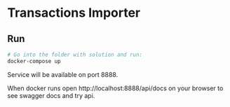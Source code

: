# Transactions Importer
## Run

```bash
# Go into the folder with solution and run:
docker-compose up
```
Service will be available on port 8888.

When docker runs open http://localhost:8888/api/docs on your browser to see swagger docs and try api.

